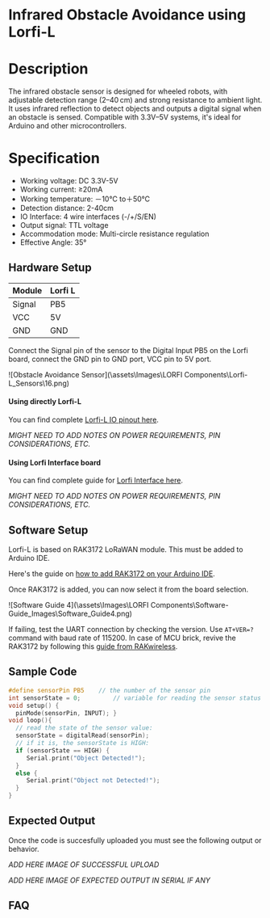 # Infrared Obstacle Avoidance using Lorfi-L

# Description

The infrared obstacle sensor is designed for wheeled robots, with adjustable detection range (2–40 cm) and strong resistance to ambient light. It uses infrared reflection to detect objects and outputs a digital signal when an obstacle is sensed. Compatible with 3.3V–5V systems, it's ideal for Arduino and other microcontrollers.

# Specification

- Working voltage: DC 3.3V-5V
- Working current: ≥20mA
- Working temperature: －10℃ to＋50℃
- Detection distance: 2-40cm
- IO Interface: 4 wire interfaces (-/+/S/EN)
- Output signal: TTL voltage
- Accommodation mode: Multi-circle resistance regulation
- Effective Angle: 35°

## Hardware Setup

|     Module    |   Lorfi L   |
|---------------|-------------|
| Signal        | PB5         |
| VCC           | 5V          |
| GND           | GND         |

Connect the Signal pin of the sensor to the Digital Input PB5 on the Lorfi board, connect the GND pin to GND port, VCC pin to 5V port.

![Obstacle Avoidance Sensor](\assets\Images\LORFI Components\Lorfi-L_Sensors\16.png)

#### Using directly Lorfi-L

You can find complete <a href="/docs/Hardware-Guide.html">Lorfi-L IO pinout here</a>.

*MIGHT NEED TO ADD NOTES ON POWER REQUIREMENTS, PIN CONSIDERATIONS, ETC.*

#### Using Lorfi Interface board

You can find complete guide for <a href="/docs/Hardware-Guide.html">Lorfi Interface here</a>.

*MIGHT NEED TO ADD NOTES ON POWER REQUIREMENTS, PIN CONSIDERATIONS, ETC.*

## Software Setup

Lorfi-L is based on RAK3172 LoRaWAN module. This must be added to Arduino IDE.

Here's the guide on <a href="/docs/Software-Guide.html">how to add RAK3172 on your Arduino IDE</a>.

Once RAK3172 is added, you can now select it from the board selection.

![Software Guide 4](\assets\Images\LORFI Components\Software-Guide_Images\Software_Guide4.png)

If failing, test the UART connection by checking the version. Use `AT+VER=?` command with baud rate of 115200. In case of MCU brick, revive the RAK3172 by following this [guide from RAKwireless](https://learn.rakwireless.com/hc/en-us/articles/26687606549911-How-To-Guide-STM32CubeProgrammer-for-RAK-Modules).

## **Sample Code**

```c
#define sensorPin PB5    // the number of the sensor pin
int sensorState = 0;         // variable for reading the sensor status
void setup() {    
  pinMode(sensorPin, INPUT); }
void loop(){
  // read the state of the sensor value:
  sensorState = digitalRead(sensorPin);
  // if it is, the sensorState is HIGH:
  if (sensorState == HIGH) {     
     Serial.print("Object Detected!");  
  } 
  else {
     Serial.print("Object not Detected!");
  }
}
```

## Expected Output

Once the code is succesfully uploaded you must see the following output or behavior.

*ADD HERE IMAGE OF SUCCESSFUL UPLOAD*

*ADD HERE IMAGE OF EXPECTED OUTPUT IN SERIAL IF ANY*

## FAQ

